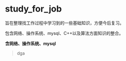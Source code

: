 # study_for_job

旨在整理找工作过程中学习到的一些基础知识，方便今后复习。

包含网络、操作系统、mysql、C++以及算法方面知识的整合。

**含网络、操作系统、mysql**

> dga
